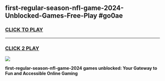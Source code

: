 
## first-regular-season-nfl-game-2024-Unblocked-Games-Free-Play #go0ae
<h3>
<a href="https://us.freeplayer.one?title=first-regular-season-nfl-game-2024&ref=9M">CLICK TO PLAY</a></h3>
<hr>

<h3>
<a href="https://us.freeplayer.one?title=first-regular-season-nfl-game-2024&ref=9M">CLICK 2 PLAY</a>
  
</h3>

<a href="https://us.freeplayer.one?title=first-regular-season-nfl-game-2024&ref=9M"><img src="https://clearcache.store/games.png"></a>


**first-regular-season-nfl-game-2024 games unblocked: Your Gateway to Fun and Accessible Online Gaming**
